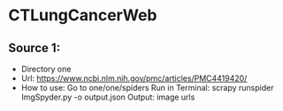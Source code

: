 # CTLungCancerWeb

## Source 1:
- Directory one
- Url: https://www.ncbi.nlm.nih.gov/pmc/articles/PMC4419420/
- How to use:
Go to one/one/spiders
Run in Terminal: scrapy runspider ImgSpyder.py -o output.json
Output: image urls
